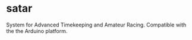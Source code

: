 satar
=====

System for Advanced Timekeeping and Amateur Racing. Compatible with the the Arduino platform. 
